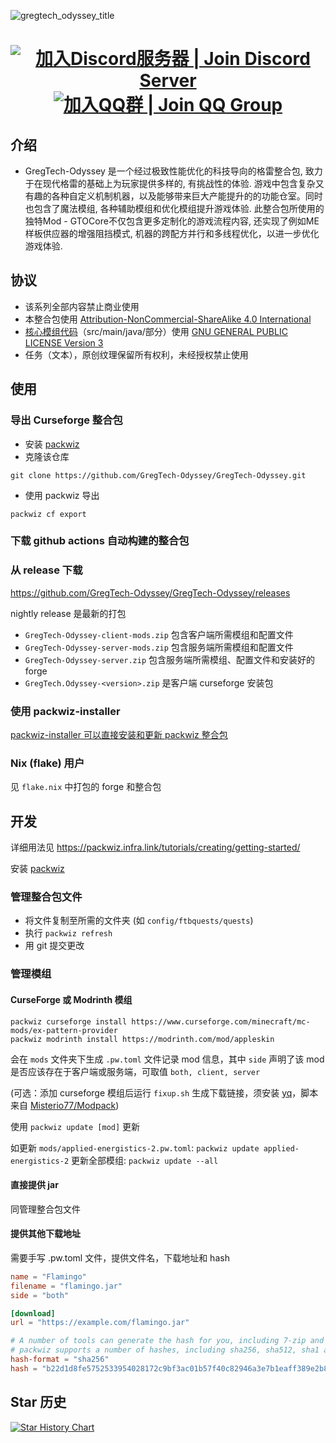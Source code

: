 
![gregtech_odyssey_title](https://github.com/user-attachments/assets/89f48741-a6ab-4f45-9dd6-e3669fd49cde)

<h1 align="center">
    <a href="https://discord.gg/PxruFSbtCn"><img src="https://discordapp.com/api/guilds/1361351361257672876/widget.png" alt="加入Discord服务器 | Join Discord Server"></a>
    <a href="https://qm.qq.com/q/H4mWY1GfSK"><img src="https://img.shields.io/badge/QQ-加入交流群-12B7F5?logo=qq&logoColor=white" alt="加入QQ群 | Join QQ Group"></a>
</h1>

## 介绍
- GregTech-Odyssey 是一个经过极致性能优化的科技导向的格雷整合包, 致力于在现代格雷的基础上为玩家提供多样的, 有挑战性的体验. 游戏中包含复杂又有趣的各种自定义机制机器，以及能够带来巨大产能提升的的功能仓室。同时也包含了魔法模组, 各种辅助模组和优化模组提升游戏体验. 此整合包所使用的独特Mod - GTOCore不仅包含更多定制化的游戏流程内容, 还实现了例如ME样板供应器的增强阻挡模式, 机器的跨配方并行和多线程优化，以进一步优化游戏体验.

## 协议

- 该系列全部内容禁止商业使用
- 本整合包使用 [Attribution-NonCommercial-ShareAlike 4.0 International](https://creativecommons.org/licenses/by-nc-sa/4.0/)
- [核心模组代码](https://github.com/GregTech-Odyssey/GTOCore)（src/main/java/部分）使用 [GNU GENERAL PUBLIC LICENSE Version 3](https://www.gnu.org/licenses/gpl-3.0.html)
- 任务（文本），原创纹理保留所有权利，未经授权禁止使用

## 使用

### 导出 Curseforge 整合包

- 安装 [packwiz](https://github.com/packwiz/packwiz)
- 克隆该仓库
```
git clone https://github.com/GregTech-Odyssey/GregTech-Odyssey.git
```
- 使用 packwiz 导出
```
packwiz cf export
```

### 下载 github actions 自动构建的整合包

### 从 release 下载

<https://github.com/GregTech-Odyssey/GregTech-Odyssey/releases>

nightly release 是最新的打包

- `GregTech-Odyssey-client-mods.zip` 包含客户端所需模组和配置文件
- `GregTech-Odyssey-server-mods.zip` 包含服务端所需模组和配置文件
- `GregTech-Odyssey-server.zip` 包含服务端所需模组、配置文件和安装好的 forge
- `GregTech.Odyssey-<version>.zip` 是客户端 curseforge 安装包

### 使用 packwiz-installer

[packwiz-installer 可以直接安装和更新 packwiz 整合包](https://packwiz.infra.link/tutorials/installing/packwiz-installer/)

### Nix (flake) 用户

见 `flake.nix` 中打包的 forge 和整合包

## 开发

详细用法见 <https://packwiz.infra.link/tutorials/creating/getting-started/>

安装 [packwiz](https://github.com/packwiz/packwiz)

### 管理整合包文件

- 将文件复制至所需的文件夹 (如 `config/ftbquests/quests`)
- 执行 `packwiz refresh`
- 用 git 提交更改

### 管理模组

#### CurseForge 或 Modrinth 模组

```
packwiz curseforge install https://www.curseforge.com/minecraft/mc-mods/ex-pattern-provider
packwiz modrinth install https://modrinth.com/mod/appleskin
```

会在 `mods` 文件夹下生成 `.pw.toml` 文件记录 mod 信息，其中 `side` 声明了该 mod 是否应该存在于客户端或服务端，可取值 `both, client, server`

(可选：添加 curseforge 模组后运行 `fixup.sh` 生成下载链接，须安装 [yq](https://github.com/mikefarah/yq)，脚本来自 [Misterio77/Modpack](https://github.com/Misterio77/Modpack))

使用 `packwiz update [mod]` 更新

如更新 `mods/applied-energistics-2.pw.toml`: `packwiz update applied-energistics-2`
更新全部模组: `packwiz update --all`

#### 直接提供 jar

同管理整合包文件

#### 提供其他下载地址

需要手写 .pw.toml 文件，提供文件名，下载地址和 hash

```toml
name = "Flamingo"
filename = "flamingo.jar"
side = "both"

[download]
url = "https://example.com/flamingo.jar"

# A number of tools can generate the hash for you, including 7-zip and sha256sum
# packwiz supports a number of hashes, including sha256, sha512, sha1 and md5
hash-format = "sha256"
hash = "b22d1d8fe5752533954028172c9bf3ac01b57f40c82946a3e7b1eaff389e2b87"
```
## Star 历史

[![Star History Chart](https://api.star-history.com/svg?repos=GregTech-Odyssey/GregTech-Odyssey&type=Date)](https://www.star-history.com/#GregTech-Odyssey/GregTech-Odyssey&Date)
